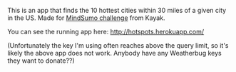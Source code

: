 This is an app that finds the 10 hottest cities within 30 miles of a given city in the US. Made for [MindSumo challenge](https://www.mindsumo.com/contests/build-a-weather-tool-to-help-travelers-find-hot-spots) from Kayak.

You can see the running app here: http://hotspots.herokuapp.com/

(Unfortunately the key I'm using often reaches above the query limit, so it's likely the above app does not work. Anybody have any Weatherbug keys they want to donate??)
